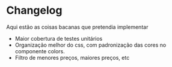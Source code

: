 # Changelog

Aqui estão as coisas bacanas que pretendia implementar

* Maior cobertura de testes unitários
* Organização melhor do css, com padronização das cores no componente colors.
* Filtro de menores preços, maiores preços, etc 

